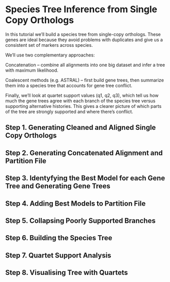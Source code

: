 # Species Tree Inference from Single Copy Orthologs

In this tutorial we’ll build a species tree from single-copy orthologs. These genes are ideal because they avoid problems with duplicates and give us a consistent set of markers across species.

We’ll use two complementary approaches:

Concatenation – combine all alignments into one big dataset and infer a tree with maximum likelihood.

Coalescent methods (e.g. ASTRAL) – first build gene trees, then summarize them into a species tree that accounts for gene tree conflict.

Finally, we’ll look at quartet support values (q1, q2, q3), which tell us how much the gene trees agree with each branch of the species tree versus supporting alternative histories. This gives a clearer picture of which parts of the tree are strongly supported and where there’s conflict.


## Step 1. Generating Cleaned and Aligned Single Copy Orthologs  


## Step 2. Generating Concatenated Alignment and Partition File 


## Step 3. Identyfying the Best Model for each Gene Tree and Generating Gene Trees


## Step 4. Adding Best Models to Partition File


## Step 5. Collapsing Poorly Supported Branches


## Step 6. Building the Species Tree


## Step 7. Quartet Support Analysis


## Step 8. Visualising Tree with Quartets
